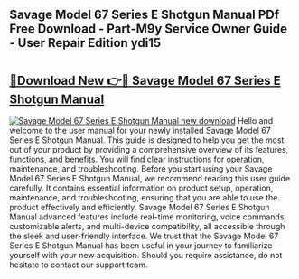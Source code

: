## Savage Model 67 Series E Shotgun Manual PDf Free Download - Part-M9y Service Owner Guide - User Repair Edition ydi15

# <h2><a href="http://bc82495.oget.top/?id=Savage+Model+67+Series+E+Shotgun+Manual">🔗Download New 👉🔴 Savage Model 67 Series E Shotgun Manual</a></h2>

[![Savage Model 67 Series E Shotgun Manual new download](https://i.imgur.com/5g1atiW.png)](http://bc82495.oget.top/?id=Savage+Model+67+Series+E+Shotgun+Manual)
Hello and welcome to the user manual for your newly installed Savage Model 67 Series E Shotgun Manual. This guide is designed to help you get the most out of your product by providing a comprehensive overview of its features, functions, and benefits. You will find clear instructions for operation, maintenance, and troubleshooting. Before you start using your Savage Model 67 Series E Shotgun Manual, we recommend reading this user guide carefully. It contains essential information on product setup, operation, maintenance, and troubleshooting, ensuring that you are able to use the product effectively and efficiently. Savage Model 67 Series E Shotgun Manual advanced features include real-time monitoring, voice commands, customizable alerts, and multi-device compatibility, all accessible through the sleek and user-friendly interface. We trust that the Savage Model 67 Series E Shotgun Manual has been useful in your journey to familiarize yourself with your new acquisition. Should you require assistance, do not hesitate to contact our support team.
